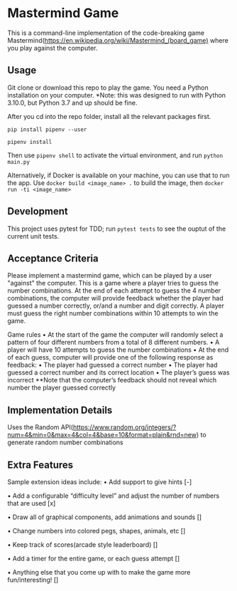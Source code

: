 # Mastermind Game

This is a command-line implementation of the code-breaking game Mastermind(https://en.wikipedia.org/wiki/Mastermind_(board_game) where you play against the computer.

## Usage

Git clone or download this repo to play the game. You need a Python installation on your computer. \*Note: this was designed to run with Python 3.10.0, but Python 3.7 and up should be fine.

After you cd into the repo folder, install all the relevant packages first.

`pip install pipenv --user`

`pipenv install`

Then use `pipenv shell` to activate the virtual environment, and run `python main.py`

Alternatively, if Docker is available on your machine, you can use that to run the app.
Use `docker build <image_name> .` to build the image, then `docker run -ti <image_name>`

## Development

This project uses pytest for TDD; run `pytest tests` to see the ouptut of the current unit tests.

## Acceptance Criteria

Please implement a mastermind game, which can be played by a user "against" the computer. This is a game where a player tries to guess the number combinations. At the end of each attempt to guess the 4 number combinations, the computer will provide feedback whether the player had guessed a number correctly, or/and a number and digit correctly. A player must guess the right number combinations within 10 attempts to win the game.

Game rules
• At the start of the game the computer will randomly select a pattern of four different numbers from a total of 8 different numbers.
• A player will have 10 attempts to guess the number combinations
• At the end of each guess, computer will provide one of the following response
as feedback:
• The player had guessed a correct number
• The player had guessed a correct number and its correct location
• The player’s guess was incorrect
\*\*Note that the computer’s feedback should not reveal which number the player guessed correctly

## Implementation Details

Uses the Random API(https://www.random.org/integers/?num=4&min=0&max=4&col=4&base=10&format=plain&rnd=new) to generate random number combinations

## Extra Features

Sample extension ideas include:
• Add support to give hints [-]

• Add a configurable “difficulty level” and adjust the number of numbers that are used [x]

• Draw all of graphical components, add animations and sounds []

• Change numbers into colored pegs, shapes, animals, etc []

• Keep track of scores(arcade style leaderboard) []

• Add a timer for the entire game, or each guess attempt []

• Anything else that you come up with to make the game more fun/interesting! []
